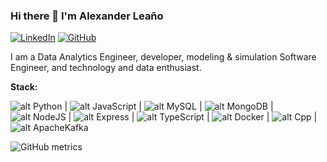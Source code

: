 ### Hi there 👋 I'm Alexander Leaño


[![LinkedIn](https://img.shields.io/badge/linkedin-%230077B5.svg?style=flat-square&logo=linkedin&logoColor=white)](https://www.linkedin.com/in/alexandernelsonleano)
[![GitHub](https://img.shields.io/badge/github-%23121011.svg?style=flat-square&logo=github&logoColor=white)](https://github.com/LeanoA)

I am a Data Analytics Engineer, developer, modeling & simulation Software Engineer, and technology and data enthusiast.

**Stack:**

![alt Python](https://img.shields.io/badge/-Python-4B8BBE?logo=python&logoColor=white&style=plastic) |
![alt JavaScript](https://img.shields.io/badge/-JavaScript-f0db4f?logo=javascript&logoColor=white&style=plastic) |
![alt MySQL](https://img.shields.io/badge/-MySQL-00758F?logo=mysql&logoColor=white&style=plastic) |
![alt MongoDB](https://img.shields.io/badge/-MongoDB-white?logo=mongodb&logoColor=4DB33D&style=plastic) |
![alt NodeJS](https://img.shields.io/badge/-NodeJS-68A063?logo=nodedotjs&logoColor=303030&style=plastic) |
![alt Express](https://img.shields.io/badge/-Express-68A063?logo=express&logoColor=303030&style=plastic) |
![alt TypeScript](https://img.shields.io/badge/-TypeScript-ffffff?logo=typescript&logoColor=007acc&style=plastic) |
![alt Docker](https://img.shields.io/badge/-Docker-ffffff?logo=docker&logoColor=0db7ed&style=plastic) |
![alt Cpp](https://img.shields.io/badge/C%2B%2B-00599C?style=plastic&logo=c%2B%2B&logoColor=white) |
![alt ApacheKafka](https://img.shields.io/badge/-ApacheKafka-ffffff?logo=ApacheKafka&logoColor=000000&style=plastic)



![GitHub metrics](https://metrics.lecoq.io/leanoa)


<!--
**LeanoA/LeanoA** is a ✨ _special_ ✨ repository because its `README.md` (this file) appears on your GitHub profile.

Here are some ideas to get you started:

- 🔭 I’m currently working on ...
- 🌱 I’m currently learning ...
- 👯 I’m looking to collaborate on ...
- 🤔 I’m looking for help with ...
- 💬 Ask me about ...
- 📫 How to reach me: ...
- 😄 Pronouns: ...
- ⚡ Fun fact: ...
-->
